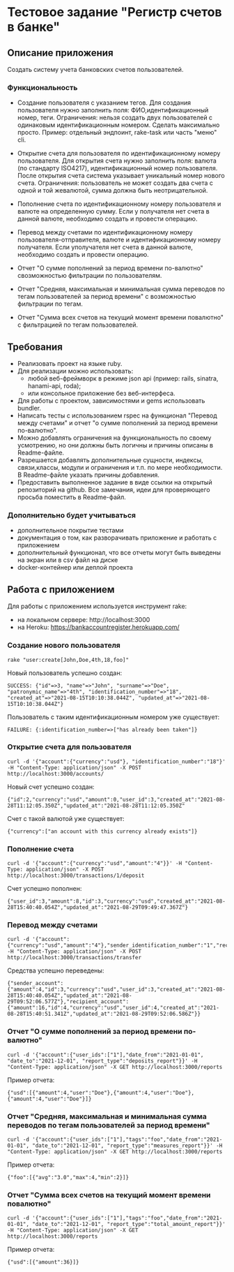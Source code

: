 # Тестовое задание "Регистр счетов в банке"

## Описание приложения
Создать систему учета банковских счетов пользователей.

### Функциональность
* Создание пользователя с указанием тегов.
	Для создания пользователя нужно заполнить поля: ФИО,идентификационный номер, теги.
	Ограничения: нельзя создать двух пользователей с одинаковым идентификационным номером.
	Сделать максимально просто. Пример: отдельный эндпоинт, rake-task или часть "меню" cli.
	
* Открытие счета для пользователя по идентификационному номеру пользователя.
	Для открытия счета нужно заполнить поля: валюта (по стандарту ISO4217), идентификационный номер пользователя. После открытия счета система указывает уникальный номер нового счета.
	Ограничения: пользователь не может создать два счета с одной и той жевалютой, сумма должна быть неотрицательной.
* Пополнение счета по идентификационному номеру пользователя и валюте на определенную сумму. Если у получателя нет счета в данной валюте, необходимо создать и провести операцию.
* Перевод между счетами по идентификационному номеру пользователя-отправителя, валюте и идентификационному номеру получателя. Если уполучателя нет счета в данной валюте, необходимо создать и провести операцию.
* Отчет "О сумме пополнений за период времени по-валютно" свозможностью фильтрации по пользователям.
* Отчет "Средняя, максимальная и минимальная сумма переводов по тегам пользователей за период времени" с возможностью фильтрации по тегам.
* Отчет "Сумма всех счетов на текущий момент времени повалютно" с фильтрацией по тегам пользователей.

## Требования

* Реализовать проект на языке ruby.
* Для реализации можно использовать:
	* любой веб-фреймворк в режиме json api (пример: rails, sinatra, hanami-api, roda);
	* или консольное приложение без веб-интерфеса.
* Для работы с проектом, зависимостями и gems использовать bundler.
* Написать тесты с использованием rspec на функционал "Перевод между счетами" и отчет "о сумме пополнений за период времени по-валютно".
* Можно добавлять ограничения на функциональность по своему усмотрению, но они должны быть логичны и причины описаны в Readme-файле.
* Разрешается добавлять дополнительные сущности, индексы, связи,классы, модули и ограничения  и т.п. по мере необходимости. В Readme-файле указать причины добавления.
* Предоставить выполненное задание в виде ссылки на открытый репозиторий на github. Все замечания, идеи для проверяющего просьба поместить в Readme-файл.

### Дополнительно будет учитываться

* дополнительное покрытие тестами
* документация о том, как разворачивать приложение и работать с приложением 
* дополнительный функционал, что все отчеты могут быть выведены на экран или в csv файл на диске
* docker-контейнер или деплой проекта


## Работа с приложением

Для работы с приложением используется инструмент rake:
 * на локальном сервере: http://localhost:3000
 * на Heroku: https://bankaccountregister.herokuapp.com/

### Создание нового пользователя

    rake "user:create[John,Doe,4th,18,foo]"

Новый пользователь успешно создан: 

    SUCCESS: {"id"=>3, "name"=>"John", "surname"=>"Doe", "patronymic_name"=>"4th", "identification_number"=>"18", "created_at"=>"2021-08-15T10:10:38.044Z", "updated_at"=>"2021-08-15T10:10:38.044Z"}

Пользователь с таким идентификационным номером уже существует:

    FAILURE: {:identification_number=>["has already been taken"]}

### Открытие счета для пользователя

    curl -d '{"account":{"currency":"usd"}, "identification_number":"18"}' -H "Content-Type: application/json" -X POST http://localhost:3000/accounts/

Новый счет успешно создан:

	{"id":2,"currency":"usd","amount":0,"user_id":3,"created_at":"2021-08-28T11:12:05.350Z","updated_at":"2021-08-28T11:12:05.350Z"

Счет с такой валютой уже существует:

	{"currency":["an account with this currency already exists"]}

### Пополнение счета
    
	curl -d '{"account":{"currency":"usd","amount":"4"}}' -H "Content-Type: application/json" -X POST http://localhost:3000/transactions/1/deposit

Счет успешно пополнен:

    {"user_id":3,"amount":8,"id":3,"currency":"usd","created_at":"2021-08-28T15:40:40.054Z","updated_at":"2021-08-29T09:49:47.367Z"}

### Перевод между счетами

    curl -d '{"account":{"currency":"usd","amount":"4"},"sender_identification_number":"1","recipient_identification_number":"2"}' -H "Content-Type: application/json" -X POST http://localhost:3000/transactions/transfer 
    
Средства успешно переведены:

	{"sender_account":{"amount":4,"id":3,"currency":"usd","user_id":3,"created_at":"2021-08-28T15:40:40.054Z","updated_at":"2021-08-29T09:52:06.577Z"},"recipient_account":{"amount":16,"id":4,"currency":"usd","user_id":4,"created_at":"2021-08-28T15:40:51.341Z","updated_at":"2021-08-29T09:52:06.586Z"}}

### Отчет "О сумме пополнений за период времени по-валютно"

	curl -d '{"account":{"user_ids":["1"],"date_from":"2021-01-01", "date_to":"2021-12-01", "report_type":"deposits_report"}}' -H "Content-Type: application/json" -X GET http://localhost:3000/reports

Пример отчета: 

	{"usd":[{"amount":4,"user":"Doe"},{"amount":4,"user":"Doe"},{"amount":4,"user":"Doe"}]}


### Отчет "Средняя, максимальная и минимальная сумма переводов по тегам пользователей за период времени" 
    
	curl -d '{"account":{"user_ids":["1"],"tags":"foo","date_from":"2021-01-01", "date_to":"2021-12-01", "report_type":"measures_report"}}' -H "Content-Type: application/json" -X GET http://localhost:3000/reports

Пример отчета:

	{"foo":[{"avg":"3.0","max":4,"min":2}]}

### Отчет "Сумма всех счетов на текущий момент времени повалютно"

    curl -d '{"account":{"user_ids":["1"],"tags":"foo","date_from":"2021-01-01", "date_to":"2021-12-01", "report_type":"total_amount_report"}}' -H "Content-Type: application/json" -X GET http://localhost:3000/reports

Пример отчета:

	{"usd":[{"amount":36}]}

